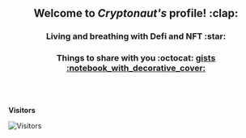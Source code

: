 <div align="center">
        <br>
        <br>
        <h2>Welcome to <i>Cryptonaut's</i> profile! :clap: </h2>
        <h3>Living and breathing with Defi and NFT :star: </h3>
        <h3>Things to share with you :octocat:  <a href="https://gist.github.com/ponyjackal/" target="__blank"> gists :notebook_with_decorative_cover:</a></h3>
        <br>
        <br>
</div>

<div>
        
**Visitors**

<img  src="https://profile-counter.glitch.me/ponyjackal/count.svg"  alt="Visitors" />

</div>
